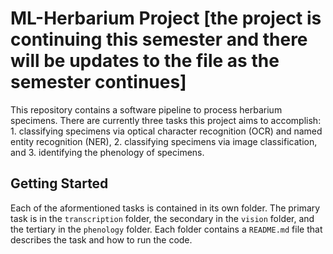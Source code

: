# ML-Herbarium Project [the project is continuing this semester and there will be updates to the file as the semester continues]

This repository contains a software pipeline to process herbarium specimens. There are currently three tasks this project aims to accomplish: 1. classifying specimens via optical character recognition (OCR) and named entity recognition (NER), 2. classifying specimens via image classification, and 3. identifying the phenology of specimens.

## Getting Started
Each of the aformentioned tasks is contained in its own folder. The primary task is in the `transcription` folder, the secondary in the `vision` folder, and the tertiary in the `phenology` folder. Each folder contains a `README.md` file that describes the task and how to run the code.